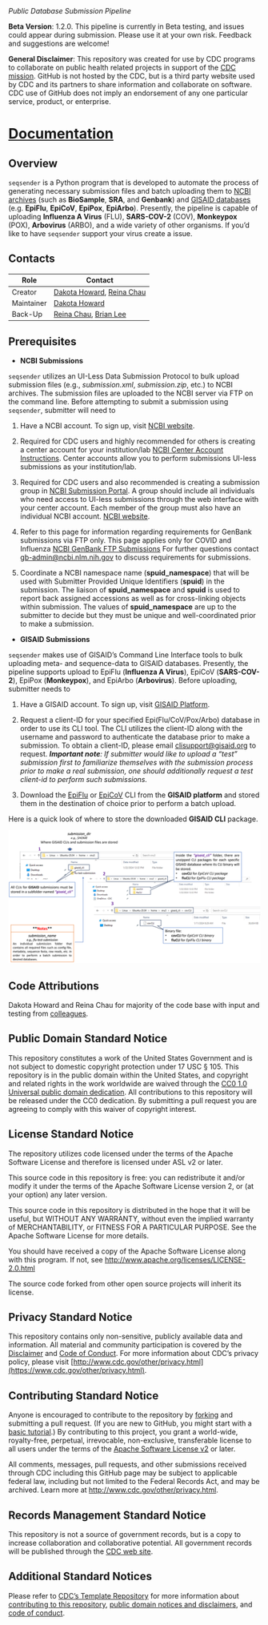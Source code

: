 
<!-- ![build](https://github.com/montilab/cadra/workflows/rcmdcheck/badge.svg) -->

<!-- ![GitHub issues](https://img.shields.io/github/issues/montilab/cadra) -->

<!-- ![GitHub last commit](https://img.shields.io/github/last-commit/montilab/cadra) -->

<p style="font-size: 16px;">

<em>Public Database Submission Pipeline</em>

</p>

**Beta Version**: 1.2.0. This pipeline is currently in Beta testing, and
issues could appear during submission. Please use it at your own risk.
Feedback and suggestions are welcome\!

**General Disclaimer**: This repository was created for use by CDC
programs to collaborate on public health related projects in support of
the [CDC mission](https://www.cdc.gov/about/organization/mission.htm).
GitHub is not hosted by the CDC, but is a third party website used by
CDC and its partners to share information and collaborate on software.
CDC use of GitHub does not imply an endorsement of any one particular
service, product, or enterprise.

# [Documentation](https://cdcgov.github.io/seqsender/)

## Overview

`seqsender` is a Python program that is developed to automate the
process of generating necessary submission files and batch uploading
them to <ins>NCBI archives</ins> (such as **BioSample**, **SRA**, and
**Genbank**) and <ins>GISAID databases</ins> (e.g. **EpiFlu**,
**EpiCoV**, **EpiPox**, **EpiArbo**). Presently, the pipeline is capable
of uploading **Influenza A Virus** (FLU), **SARS-COV-2** (COV),
**Monkeypox** (POX), **Arbovirus** (ARBO), and a wide variety of other
organisms. If you’d like to have `seqsender` support your virus create a
issue.

## Contacts

| Role       | Contact                                                                                  |
| ---------- | ---------------------------------------------------------------------------------------- |
| Creator    | [Dakota Howard](https://github.com/dthoward96), [Reina Chau](https://github.com/rchau88) |
| Maintainer | [Dakota Howard](https://github.com/dthoward96)                                           |
| Back-Up    | [Reina Chau](https://github.com/rchau88), [Brian Lee](https://github.com/leebrian)       |

## Prerequisites

  - **NCBI Submissions**

`seqsender` utilizes an UI-Less Data Submission Protocol to bulk upload
submission files (e.g., *submission.xml*, *submission.zip*, etc.) to
NCBI archives. The submission files are uploaded to the NCBI server via
FTP on the command line. Before attempting to submit a submission using
`seqsender`, submitter will need to

1.  Have a NCBI account. To sign up, visit [NCBI
    website](https://account.ncbi.nlm.nih.gov/).

2.  Required for CDC users and highly recommended for others is creating
    a center account for your institution/lab [NCBI Center Account
    Instructions](https://submit.ncbi.nlm.nih.gov/sarscov2/sra/#step6).
    Center accounts allow you to perform submissions UI-less submissions
    as your institution/lab.

3.  Required for CDC users and also recommended is creating a submission
    group in [NCBI Submission Portal](https://submit.ncbi.nlm.nih.gov).
    A group should include all individuals who need access to UI-less
    submissions through the web interface with your center account. Each
    member of the group must also have an individual NCBI account. [NCBI
    website](https://account.ncbi.nlm.nih.gov/).

4.  Refer to this page for information regarding requirements for
    GenBank submissions via FTP only. This page applies only for COVID
    and Influenza [NCBI GenBank FTP
    Submissions](https://submit.ncbi.nlm.nih.gov/sarscov2/genbank/#step5)
    For further questions contact
    <a href="mailto:gb-admin@ncbi.nlm.nih.gov">gb-admin@ncbi.nlm.nih.gov</a>
    to discuss requirements for submissions.

5.  Coordinate a NCBI namespace name (**spuid\_namespace**) that will be
    used with Submitter Provided Unique Identifiers (**spuid**) in the
    submission. The liaison of **spuid\_namespace** and **spuid** is
    used to report back assigned accessions as well as for cross-linking
    objects within submission. The values of **spuid\_namespace** are up
    to the submitter to decide but they must be unique and
    well-coordinated prior to make a submission.

<!-- end list -->

  - **GISAID Submissions**

`seqsender` makes use of GISAID’s Command Line Interface tools to bulk
uploading meta- and sequence-data to GISAID databases. Presently, the
pipeline supports upload to EpiFlu (**Influenza A Virus**), EpiCoV
(**SARS-COV-2**), EpiPox (**Monkeypox**), and EpiArbo (**Arbovirus**).
Before uploading, submitter needs to

1.  Have a GISAID account. To sign up, visit [GISAID
    Platform](https://gisaid.org/).

2.  Request a client-ID for your specified Epi(Flu/CoV/Pox/Arbo)
    database in order to use its CLI tool. The CLI utilizes the
    client-ID along with the username and password to authenticate the
    database prior to make a submission. To obtain a client-ID, please
    email
    <a href="mailto:clisupport@gisaid.org" >clisupport@gisaid.org</a> to
    request. ***Important note**: If submitter would like to upload a
    “test” submission first to familiarize themselves with the
    submission process prior to make a real submission, one should
    additionally request a test client-id to perform such submissions.*

3.  Download the
    <a href="https://cdcgov.github.io/seqsender/articles/images/fluCLI_download.png" target="_blank">EpiFlu</a>
    or
    <a href="https://cdcgov.github.io/seqsender/articles/images/covCLI_download.png" target="_blank">EpiCoV</a>
    CLI from the **GISAID platform** and stored them in the destination
    of choice prior to perform a batch upload.

Here is a quick look of where to store the downloaded **GISAID CLI**
package.

![](man/figures/gisaid_cli_dir.png)

## Code Attributions

Dakota Howard and Reina Chau for majority of the code base with input
and testing from
[colleagues](https://cdcgov.github.io/seqsender/authors.html).

## Public Domain Standard Notice

This repository constitutes a work of the United States Government and
is not subject to domestic copyright protection under 17 USC § 105. This
repository is in the public domain within the United States, and
copyright and related rights in the work worldwide are waived through
the [CC0 1.0 Universal public domain
dedication](https://creativecommons.org/publicdomain/zero/1.0/). All
contributions to this repository will be released under the CC0
dedication. By submitting a pull request you are agreeing to comply with
this waiver of copyright interest.

## License Standard Notice

The repository utilizes code licensed under the terms of the Apache
Software License and therefore is licensed under ASL v2 or later.

This source code in this repository is free: you can redistribute it
and/or modify it under the terms of the Apache Software License version
2, or (at your option) any later version.

This source code in this repository is distributed in the hope that it
will be useful, but WITHOUT ANY WARRANTY, without even the implied
warranty of MERCHANTABILITY, or FITNESS FOR A PARTICULAR PURPOSE. See
the Apache Software License for more details.

You should have received a copy of the Apache Software License along
with this program. If not, see
<http://www.apache.org/licenses/LICENSE-2.0.html>

The source code forked from other open source projects will inherit its
license.

## Privacy Standard Notice

This repository contains only non-sensitive, publicly available data and
information. All material and community participation is covered by the
[Disclaimer](https://github.com/CDCgov/template/blob/master/DISCLAIMER.md)
and [Code of
Conduct](https://github.com/CDCgov/template/blob/master/code-of-conduct.md).
For more information about CDC’s privacy policy, please visit
[http://www.cdc.gov/other/privacy.html](https://www.cdc.gov/other/privacy.html).

## Contributing Standard Notice

Anyone is encouraged to contribute to the repository by
[forking](https://help.github.com/articles/fork-a-repo) and submitting a
pull request. (If you are new to GitHub, you might start with a [basic
tutorial](https://help.github.com/articles/set-up-git).) By contributing
to this project, you grant a world-wide, royalty-free, perpetual,
irrevocable, non-exclusive, transferable license to all users under the
terms of the [Apache Software License
v2](http://www.apache.org/licenses/LICENSE-2.0.html) or later.

All comments, messages, pull requests, and other submissions received
through CDC including this GitHub page may be subject to applicable
federal law, including but not limited to the Federal Records Act, and
may be archived. Learn more at <http://www.cdc.gov/other/privacy.html>.

## Records Management Standard Notice

This repository is not a source of government records, but is a copy to
increase collaboration and collaborative potential. All government
records will be published through the [CDC web
site](http://www.cdc.gov).

## Additional Standard Notices

Please refer to [CDC’s Template
Repository](https://github.com/CDCgov/template) for more information
about [contributing to this
repository](https://github.com/CDCgov/template/blob/master/CONTRIBUTING.md),
[public domain notices and
disclaimers](https://github.com/CDCgov/template/blob/master/DISCLAIMER.md),
and [code of
conduct](https://github.com/CDCgov/template/blob/master/code-of-conduct.md).
